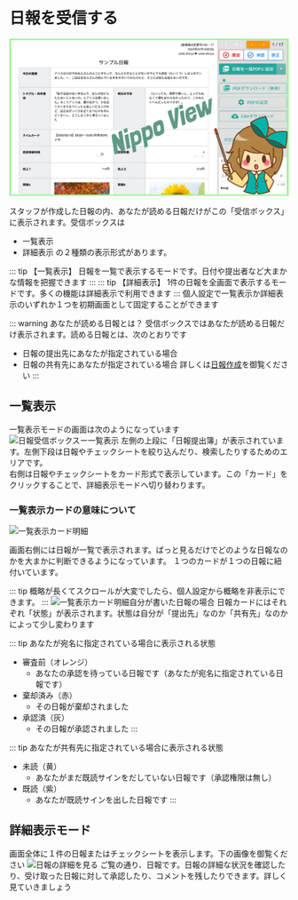 # 日報を受信する

![アイキャッチ](../../image/icatch/i19.png)

スタッフが作成した日報の内、あなたが読める日報だけがこの「受信ボックス」に表示されます。受信ボックスは
- 一覧表示
- 詳細表示
の２種類の表示形式があります。

::: tip 【一覧表示】
日報を一覧で表示するモードです。日付や提出者など大まかな情報を把握できます
:::
::: tip 【詳細表示】
1件の日報を全画面で表示するモードです。多くの機能は詳細表示で利用できます
:::
個人設定で一覧表示か詳細表示のいずれか１つを初期画面として固定することができます

::: warning あなたが読める日報とは？
受信ボックスではあなたが読める日報だけ表示されます。読める日報とは、次のとおりです
- 日報の提出先にあなたが指定されている場合
- 日報の共有先にあなたが指定されている場合
詳しくは[日報作成](//manual/report/write)を御覧ください
:::

## 一覧表示
一覧表示モードの画面は次のようになっています
![日報受信ボックスー一覧表示](/res/r1.png)
左側の上段に「日報提出簿」が表示されています。左側下段は日報やチェックシートを絞り込んだり、検索したりするためのエリアです。  
右側は日報やチェックシートをカード形式で表示しています。この「カード」をクリックすることで、詳細表示モードへ切り替わります。

### 一覧表示カードの意味について
![一覧表示カード明細](/res/r2.png)

画面右側には日報が一覧で表示されます。ぱっと見るだけでどのような日報なのかを大まかに判断できるようになっています。
１つのカードが１つの日報に紐付いています。

::: tip
概略が長くてスクロールが大変でしたら、個人設定から概略を非表示にできます。
:::
![一覧表示カード明細自分が書いた日報の場合](/res/r3.png)
日報カードにはそれぞれ「状態」が表示されます。状態は自分が「提出先」なのか「共有先」なのかによって少し変わります

::: tip あなたが宛名に指定されている場合に表示される状態
- 審査前（オレンジ）
  - あなたの承認を待っている日報です（あなたが宛名に指定されている日報です）
- 棄却済み（赤）
  - その日報が棄却されました
- 承認済（灰）
  - その日報が承認されました
:::

::: tip あなたが共有先に指定されている場合に表示される状態
- 未読（黄）
  - あなたがまだ既読サインをだしていない日報です（承認権限は無し）
- 既読（紫）
  - あなたが既読サインを出した日報です
:::

## 詳細表示モード
画面全体に１件の日報またはチェックシートを表示します。下の画像を御覧ください
![日報の詳細を見る](/res/r7.png)
ご覧の通り、日報です。日報の詳細な状況を確認したり、受け取った日報に対して承認したり、コメントを残したりできます。詳しく見ていきましょう
